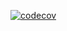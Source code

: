 [![codecov](https://codecov.io/gh/aaronkim218/patchsql/graph/badge.svg?token=MPNT352T28)](https://codecov.io/gh/aaronkim218/patchsql)
